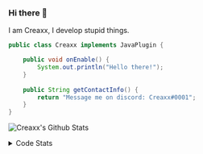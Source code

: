 ### Hi there 👋

I am Creaxx, I develop stupid things. 

```java
public class Creaxx implements JavaPlugin {

    public void onEnable() {
        System.out.println("Hello there!");
    }
    
    public String getContactInfo() {
        return "Message me on discord: Creaxx#0001";
    }
}
```

![Creaxx's Github Stats](https://github-readme-stats.vercel.app/api?username=CreaxxOG&show_icons=true&theme=dark&count_private=true)

<details>
  <summary>Code Stats</summary>

<!--START_SECTION:waka-->
![Lines of code](https://img.shields.io/badge/From%20Hello%20World%20I%27ve%20Written-8952%20lines%20of%20code-blue)

**🐱 My GitHub Data** 

> 🏆 264 Contributions in the Year 2021
 > 
> 📦 377.1 kB Used in GitHub's Storage 
 > 
> 🚫 Not Opted to Hire
 > 
> 📜 1 Public Repository 
 > 
> 🔑 4 Private Repositories  
 > 
**I'm an Early 🐤** 

```text
🌞 Morning    24 commits     ███░░░░░░░░░░░░░░░░░░░░░░   13.79% 
🌆 Daytime    72 commits     ██████████░░░░░░░░░░░░░░░   41.38% 
🌃 Evening    73 commits     ██████████░░░░░░░░░░░░░░░   41.95% 
🌙 Night      5 commits      ░░░░░░░░░░░░░░░░░░░░░░░░░   2.87%

```
📅 **I'm Most Productive on Saturday** 

```text
Monday       21 commits     ███░░░░░░░░░░░░░░░░░░░░░░   12.07% 
Tuesday      11 commits     █░░░░░░░░░░░░░░░░░░░░░░░░   6.32% 
Wednesday    24 commits     ███░░░░░░░░░░░░░░░░░░░░░░   13.79% 
Thursday     11 commits     █░░░░░░░░░░░░░░░░░░░░░░░░   6.32% 
Friday       26 commits     ███░░░░░░░░░░░░░░░░░░░░░░   14.94% 
Saturday     51 commits     ███████░░░░░░░░░░░░░░░░░░   29.31% 
Sunday       30 commits     ████░░░░░░░░░░░░░░░░░░░░░   17.24%

```


📊 **This Week I Spent My Time On** 

```text
💬 Programming Languages: 
Java                     3 hrs 34 mins       ███████████████░░░░░░░░░░   60.87% 
Kotlin                   1 hr 38 mins        ███████░░░░░░░░░░░░░░░░░░   28.04% 
YAML                     19 mins             █░░░░░░░░░░░░░░░░░░░░░░░░   5.69% 
XML                      18 mins             █░░░░░░░░░░░░░░░░░░░░░░░░   5.29% 
GitIgnore file           0 secs              ░░░░░░░░░░░░░░░░░░░░░░░░░   0.1%

🔥 Editors: 
IntelliJ                 5 hrs 51 mins       █████████████████████████   100.0%

```

**I Mostly Code in Java** 

```text
Java                     5 repos             █████████████████░░░░░░░░   71.43% 
EJS                      1 repo              ███░░░░░░░░░░░░░░░░░░░░░░   14.29% 
Kotlin                   1 repo              ███░░░░░░░░░░░░░░░░░░░░░░   14.29%

```



 Last Updated on 06/12/2021
<!--END_SECTION:waka-->
</details>
